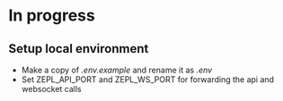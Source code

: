 # In progress

## Setup local environment

* Make a copy of *.env.example* and rename it as *.env*
* Set ZEPL_API_PORT and ZEPL_WS_PORT for forwarding the api and websocket calls
